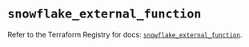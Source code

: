 # `snowflake_external_function`

Refer to the Terraform Registry for docs: [`snowflake_external_function`](https://registry.terraform.io/providers/snowflakedb/snowflake/2.1.0/docs/resources/external_function).
